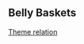 ## Belly Baskets

[Theme relation](https://chat.openai.com/share/67747e65-771c-4b9c-aff6-c9ee6e5eb4d1)